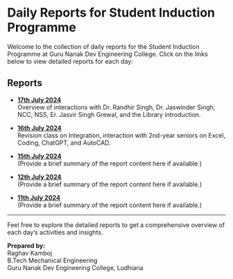 # Daily Reports for Student Induction Programme

Welcome to the collection of daily reports for the Student Induction Programme at Guru Nanak Dev Engineering College. Click on the links below to view detailed reports for each day:

## Reports

- **[17th July 2024](https://raghav-kamboj.github.io/GNDEC-SIP-17.07.24.github.io/)**  
  Overview of interactions with Dr. Randhir Singh, Dr. Jaswinder Singh, NCC, NSS, Er. Jasvir Singh Grewal, and the Library introduction.

- **[16th July 2024](https://raghav-kamboj.github.io/GNDEC-SIP-16.07.24.github.io/)**  
  Revision class on Integration, interaction with 2nd-year seniors on Excel, Coding, ChatGPT, and AutoCAD.

- **[15th July 2024](https://raghav-kamboj.github.io/GNDEC-SIP-15.07.24.github.io/)**  
  (Provide a brief summary of the report content here if available.)

- **[12th July 2024](https://raghav-kamboj.github.io/GNDEC-SIP-12.07.24.github.io/)**  
  (Provide a brief summary of the report content here if available.)

- **[11th July 2024](https://raghav-kamboj.github.io/GNDEC-SIP-11.07.24.github.io/)**  
  (Provide a brief summary of the report content here if available.)

---

Feel free to explore the detailed reports to get a comprehensive overview of each day’s activities and insights.

**Prepared by:**  
Raghav Kamboj  
B.Tech Mechanical Engineering  
Guru Nanak Dev Engineering College, Ludhiana
